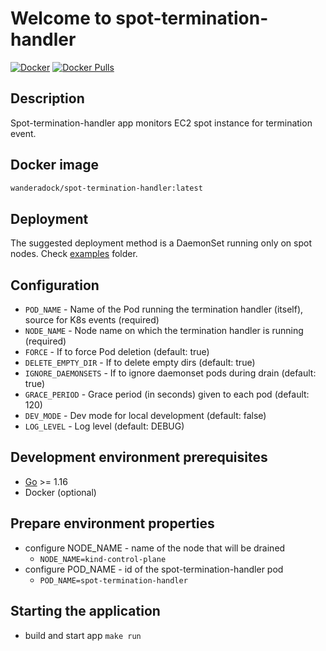 # Welcome to spot-termination-handler
[![Docker](https://github.com/wandera/spot-termination-handler/actions/workflows/docker.yml/badge.svg?branch=master)](https://github.com/wandera/spot-termination-handler/actions/workflows/docker.yml)
[![Docker Pulls](https://img.shields.io/docker/pulls/wanderadock/spot-termination-handler)](https://hub.docker.com/repository/docker/wanderadock/spot-termination-handler)

## Description
Spot-termination-handler app monitors EC2 spot instance for termination event.

## Docker image
```bash
wanderadock/spot-termination-handler:latest
```

## Deployment
The suggested deployment method is a DaemonSet running only on spot nodes.
Check [examples](./examples) folder.

## Configuration
* `POD_NAME` - Name of the Pod running the termination handler (itself), source for K8s events (required)
* `NODE_NAME` - Node name on which the termination handler is running (required)
* `FORCE` - If to force Pod deletion (default: true)
* `DELETE_EMPTY_DIR` - If to delete empty dirs (default: true)
* `IGNORE_DAEMONSETS` - If to ignore daemonset pods during drain (default: true)
* `GRACE_PERIOD` - Grace period (in seconds) given to each pod (default: 120)
* `DEV_MODE` - Dev mode for local development (default: false)
* `LOG_LEVEL` - Log level (default: DEBUG)

## Development environment prerequisites
* [Go](https://golang.org/) >= 1.16
* Docker (optional)

## Prepare environment properties
* configure NODE_NAME - name of the node that will be drained
  * `NODE_NAME=kind-control-plane`
* configure POD_NAME - id of the spot-termination-handler pod
  * `POD_NAME=spot-termination-handler`

## Starting the application
* build and start app `make run`
